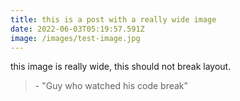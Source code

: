 ```yaml
---
title: this is a post with a really wide image
date: 2022-06-03T05:19:57.591Z
image: /images/test-image.jpg
---
```

this image is really wide, this should not break layout.

> \- "Guy who watched his code break"